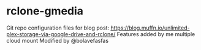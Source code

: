 # rclone-gmedia
Git repo configuration files for blog post: https://blog.muffn.io/unlimited-plex-storage-via-google-drive-and-rclone/
Features added by me 
multiple cloud mount
Modified by @bolavefasfas 
